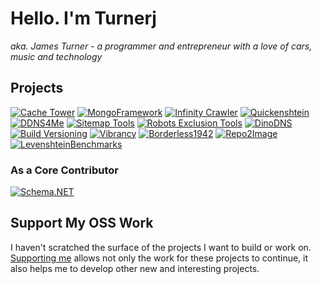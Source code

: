 # Hello. I'm Turnerj

_aka. James Turner - a programmer and entrepreneur with a love of cars, music and technology_

## Projects

[![Cache Tower](https://repo2image.turnerj.com/TurnerSoftware/CacheTower.png)](https://github.com/TurnerSoftware/CacheTower)
[![MongoFramework](https://repo2image.turnerj.com/TurnerSoftware/MongoFramework.png)](https://github.com/TurnerSoftware/MongoFramework)
[![Infinity Crawler](https://repo2image.turnerj.com/TurnerSoftware/InfinityCrawler.png)](https://github.com/TurnerSoftware/InfinityCrawler)
[![Quickenshtein](https://repo2image.turnerj.com/Turnerj/Quickenshtein.png)](https://github.com/Turnerj/Quickenshtein)
[![DDNS4Me](https://repo2image.turnerj.com/TurnerSoftware/DDNS4Me.png)](https://github.com/TurnerSoftware/DDNS4Me)
[![Sitemap Tools](https://repo2image.turnerj.com/TurnerSoftware/SitemapTools.png)](https://github.com/TurnerSoftware/SitemapTools)
[![Robots Exclusion Tools](https://repo2image.turnerj.com/TurnerSoftware/RobotsExclusionTools.png)](https://github.com/TurnerSoftware/RobotsExclusionTools)
[![DinoDNS](https://repo2image.turnerj.com/TurnerSoftware/DinoDNS.png)](https://github.com/TurnerSoftware/DinoDNS)
[![Build Versioning](https://repo2image.turnerj.com/TurnerSoftware/BuildVersioning.png)](https://github.com/TurnerSoftware/BuildVersioning)
[![Vibrancy](https://repo2image.turnerj.com/TurnerSoftware/Vibrancy.png)](https://github.com/TurnerSoftware/Vibrancy)
[![Borderless1942](https://repo2image.turnerj.com/Turnerj/Borderless1942.png)](https://github.com/Turnerj/Borderless1942)
[![Repo2Image](https://repo2image.turnerj.com/Turnerj/Repo2Image.png)](https://github.com/Turnerj/Repo2Image)
[![LevenshteinBenchmarks](https://repo2image.turnerj.com/Turnerj/LevenshteinBenchmarks.png)](https://github.com/Turnerj/LevenshteinBenchmarks)

### As a Core Contributor

[![Schema.NET](https://repo2image.turnerj.com/RehanSaeed/Schema.NET.png)](https://github.com/RehanSaeed/Schema.NET)

## Support My OSS Work

I haven't scratched the surface of the projects I want to build or work on.
[Supporting me](https://github.com/sponsors/Turnerj) allows not only the work for these projects to continue, it also helps me to develop other new and interesting projects.
